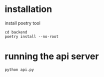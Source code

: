 # installation 
install poetry tool

```
cd backend 
poetry install --no-root
```

# running the api server
```
python api.py 
```